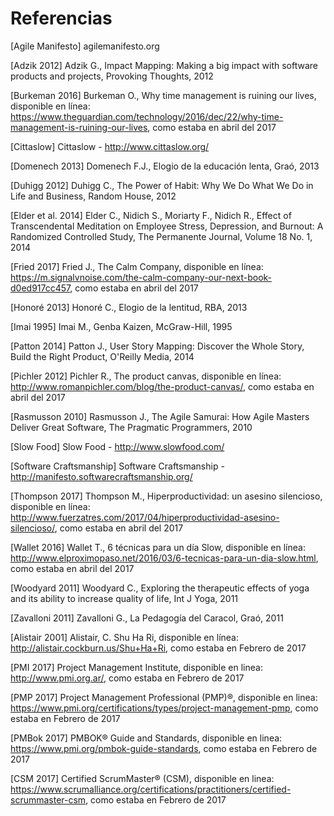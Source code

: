 # Referencias

[Agile Manifesto] agilemanifesto.org

[Adzik 2012] Adzik G., Impact Mapping: Making a big impact with software products and projects, Provoking Thoughts, 2012

[Burkeman 2016] Burkeman O., Why time management is ruining our lives, disponible en l&iacute;nea: https://www.theguardian.com/technology/2016/dec/22/why-time-management-is-ruining-our-lives, como estaba en abril del 2017

[Cittaslow] Cittaslow - http://www.cittaslow.org/ 

[Domenech 2013] Domenech F.J., Elogio de la educaci&oacute;n lenta, Gra&oacute;, 2013

[Duhigg 2012] Duhigg C., The Power of Habit: Why We Do What We Do in Life and Business, Random House, 2012

[Elder et al. 2014] Elder C., Nidich S., Moriarty F., Nidich R., Effect of Transcendental Meditation on Employee Stress, Depression, and Burnout: A Randomized Controlled Study, The Permanente Journal, Volume 18 No. 1, 2014

[Fried 2017] Fried J., The Calm Company, disponible en l&iacute;nea: https://m.signalvnoise.com/the-calm-company-our-next-book-d0ed917cc457, como estaba en abril del 2017

[Honor&eacute; 2013] Honor&eacute; C., Elogio de la lentitud, RBA, 2013

[Imai 1995] Imai M., Genba Kaizen, McGraw-Hill, 1995

[Patton 2014] Patton J., User Story Mapping: Discover the Whole Story, Build the Right Product, O'Reilly Media, 2014

[Pichler 2012] Pichler R., The product canvas, disponible en l&iacute;nea: http://www.romanpichler.com/blog/the-product-canvas/, como estaba en abril del 2017

[Rasmusson 2010] Rasmusson J., The Agile Samurai: How Agile Masters Deliver Great Software, The Pragmatic Programmers, 2010

[Slow Food] Slow Food - http://www.slowfood.com/

[Software Craftsmanship] Software Craftsmanship - http://manifesto.softwarecraftsmanship.org/

[Thompson 2017] Thompson M., Hiperproductividad: un asesino silencioso, disponible en l&iacute;nea: http://www.fuerzatres.com/2017/04/hiperproductividad-asesino-silencioso/, como estaba en abril del 2017

[Wallet 2016] Wallet T., 6 t&eacute;cnicas para un d&iacute;a Slow, disponible en l&iacute;nea: http://www.elproximopaso.net/2016/03/6-tecnicas-para-un-dia-slow.html, como estaba en abril del 2017

[Woodyard 2011] Woodyard C., Exploring the therapeutic effects of yoga and its ability to increase quality of life, Int J Yoga, 2011

[Zavalloni 2011] Zavalloni G., La Pedagog&iacute;a del Caracol, Gra&oacute;, 2011

[Alistair 2001] Alistair, C. Shu Ha Ri, disponible en línea: http://alistair.cockburn.us/Shu+Ha+Ri, como estaba en Febrero de 2017

[PMI 2017] Project Management Institute, disponible en linea: http://www.pmi.org.ar/, como estaba en Febrero de 2017

[PMP 2017] Project Management Professional (PMP)&reg;, disponible en linea: https://www.pmi.org/certifications/types/project-management-pmp, como estaba en Febrero de 2017

[PMBok 2017] PMBOK&reg; Guide and Standards, disponible en linea: https://www.pmi.org/pmbok-guide-standards, como estaba en Febrero de 2017

[CSM 2017] Certified ScrumMaster&reg; (CSM), disponible en linea: https://www.scrumalliance.org/certifications/practitioners/certified-scrummaster-csm, como estaba en Febrero de 2017